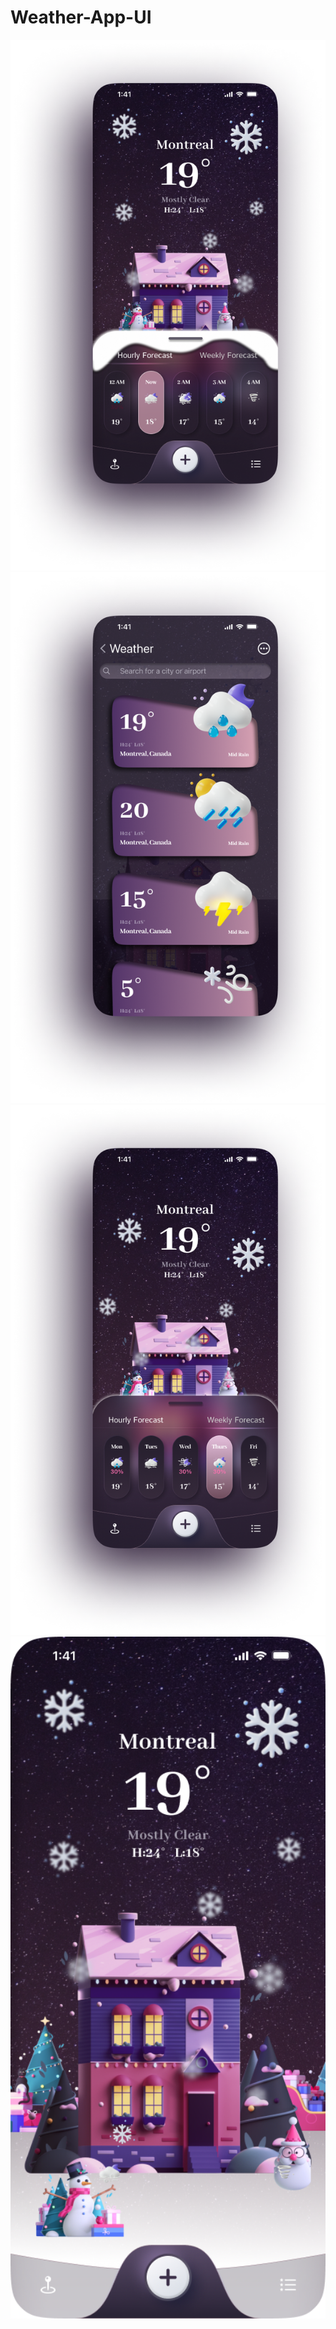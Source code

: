 # Weather-App-UI
<p align="center">
<img src="https://github.com/NoushinTasnim/Weather-App-UI/blob/main/iPhone%2013%20Pro%20Max%20-%201.png" width="600"/>
<img src="https://github.com/NoushinTasnim/Weather-App-UI/blob/main/iPhone%2013%20Pro%20Max%20-%202.png" width="600"/>
<img src="https://github.com/NoushinTasnim/Weather-App-UI/blob/main/iPhone%2013%20Pro%20Max%20-%203.png" width="600"/>
<img src="https://github.com/NoushinTasnim/Weather-App-UI/blob/main/iPhone%2013%20Pro%20Max%20-%204.png" width="600"/>
</p>
